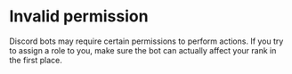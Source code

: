 # Invalid permission

Discord bots may require certain permissions to perform actions.
If you try to assign a role to you, make sure the bot can actually affect your rank in the first place.